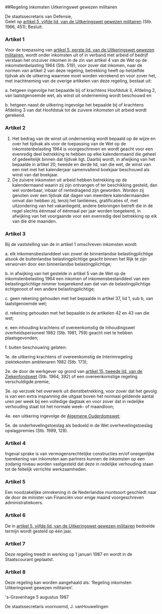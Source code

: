 <meta http-equiv='Content-Type' content='text/html; charset=utf-8' />

##Regeling inkomsten Uitkeringswet gewezen militairen

De staatssecretaris van Defensie,  
Gelet op [artikel 5, vijfde lid, van de Uitkeringswet gewezen militairen](../../../../../../../wet/uitkeringswet/gewezen/militairen/BWBR0002540/README.md) (Stb. 1966, 451);
Besluit:    

### Artikel  1  

Voor de toepassing van [artikel 5, eerste lid, van de Uitkeringswet gewezen militairen](../../../../../../../wet/uitkeringswet/gewezen/militairen/BWBR0002540/README.md), wordt onder inkomsten uit of in verband met arbeid of bedrijf verstaan het onzuiver inkomen in de zin van artikel 4 van de Wet op de inkomstenbelasting 1964 (Stb. 519), voor zover dat inkomen, naar de normen van artikel 2 van deze regeling, betrekking heeft op hetzelfde tijdvak als de uitkering waarmee moet worden verrekend en voor zover het, met inachtneming van de overige artikelen van deze regeling, bestaat uit: 

a. hetgeen ingevolge het bepaalde bij of krachtens Hoofdstuk II, Afdeling 2, van laatstgenoemde wet, als winst uit onderneming wordt beschouwd en  

b. hetgeen naast de uitkering ingevolge het bepaalde bij of krachtens Afdeling 3 van dat Hoofdstuk tot de zuivere inkomsten uit arbeid wordt gerekend.    

### Artikel  2  

1.  Het bedrag van de winst uit onderneming wordt bepaald op de wijze en over het tijdvak als voor de toepassing van de Wet op de inkomstenbelasting 1964 is voorgeschreven en wordt geacht voor een evenredig deel betrekking te hebben op elke kalendermaand die geheel of gedeeltelijk binnen dat tijdvak ligt. Daarbij wordt, in afwijking van het bepaalde in artikel 20, tweede en derde lid, van die wet, de winst van een niet met het kalenderjaar samenvallend boekjaar beschouwd als winst van dat boekjaar.   
2.  De zuivere inkomsten uit arbeid hebben betrekking op de kalendermaand waarin zij zijn ontvangen of ter beschikking gesteld, dan wel vorderbaar, inbaar of rentedragend zijn geworden. Worden zij genoten over een tijdvak dat dagen van meerdere kalendermaanden omvat dan hebben zij, tenzij het tantièmes, gratificaties of, met uitzondering van het vakantiegeld, andere beloningen betreft die in de regel slechts éénmaal of éénmaal per jaar worden toegekend, in afwijking van het voorgaande voor een evenredig deel betrekking op elk van die drie maanden.   

### Artikel  3  

Bij de vaststelling van de in artikel 1 omschreven inkomsten wordt: 

a. elk inkomensbestanddeel van zowel de binnenlandse belastingplichtige alsook de buitenlandse belastingplichtige geacht binnen het Rijk te zijn verworven door een binnenlandse belastingplichtige;  

b. in afwijking van het gestelde in artikel 5 van de Wet op de inkomstenbelasting 1964 een inkomen of inkomensbestanddeel van een belastingplichtige nimmer toegerekend aan dat van de belastingplichtige echtgenoot of een andere belastingplichtige;  

c. geen rekening gehouden met het bepaalde in artikel 37, lid 1, sub b, van laatstgenoemde wet;  

d. rekening gehouden met het bepaalde in de artikelen 42 en 43 van die wet;  

e. een inhouding krachtens of overeenkomstig de Inhoudingswet overheidspersoneel 1982 (Stb. 1981, 759) geacht niet te hebben plaatsgevonden;  

f. buiten beschouwing gelaten: 

1e. de uitkering krachtens of overeenkomstig de Interimregeling ziektekosten ambtenaren 1982 (Stb. 173);  

2e. de door de werkgever op grond van [artikel 15, tweede lid, van de Ziekenfondswet](../../../../../../../wet/ziekenfondswet/BWBR0002460/README.md) (Stb. 1964, 392) of een overeenkomstige regeling verschuldigde premie;  

3e. op verzoek het overwerk uit dienstbetrekking, voor zover dat het gevolg is van een extra inspanning die uitgaat boven het normaal geldende aantal uren per week bij een volledige dagtaak en voor zover dat in redelijke verhouding staat tot het normale week- of maandloon;  

4e. een uitkering ingevolge de [Algemene Ouderdomswet](../../../../../../../wet/algemene/ouderdomswet/BWBR0002221/README.md);  

5e. de onderhevelingstoeslag als bedoeld in de Wet overhevelingstoeslag opslagpremies (Stb. 1989, 128).      

### Artikel  4  

Ingeval sprake is van vermogensrechtelijke constructies en/of oneigenlijke toerekening van inkomsten aan partners kunnen de inkomsten op een zodanig niveau worden vastgesteld dat deze in redelijke verhouding staan tot de feitelijk verrichte werkzaamheden.  

### Artikel  5  

Een noodzakelijke omrekening in de Nederlandse muntsoort geschiedt naar de door de minister van Financiën voor enige maand voorgeschreven administratiekoers.  

### Artikel  6  

De in [artikel 5, vijfde lid, van de Uitkeringswet gewezen militairen](../../../../../../../wet/uitkeringswet/gewezen/militairen/BWBR0002540/README.md) bedoelde termijn wordt gesteld op één jaar.  

### Artikel  7  

Deze regeling treedt in werking op 1 januari 1987 en wordt in de Staatscourant geplaatst.  

### Artikel  8  

Deze regeling kan worden aangehaald als: ‘Regeling inkomsten Uitkeringswet gewezen militairen’.  

's-Gravenhage 
5 augustus 1987    

De 
staatssecretaris voornoemd, 
J. vanHouwelingen    
